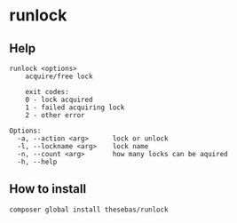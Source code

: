 # runlock

## Help
```
runlock <options>
    acquire/free lock

    exit codes:
    0 - lock acquired
    1 - failed acquiring lock
    2 - other error

Options:
  -a, --action <arg>      lock or unlock
  -l, --lockname <arg>    lock name
  -n, --count <arg>       how many locks can be aquired
  -h, --help
```

## How to install
`composer global install thesebas/runlock`
